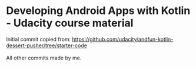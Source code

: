# Developing Android Apps with Kotlin - Udacity course material
Initial commit copied from: https://github.com/udacity/andfun-kotlin-dessert-pusher/tree/starter-code
<br>
<br>All other commits made by me.
